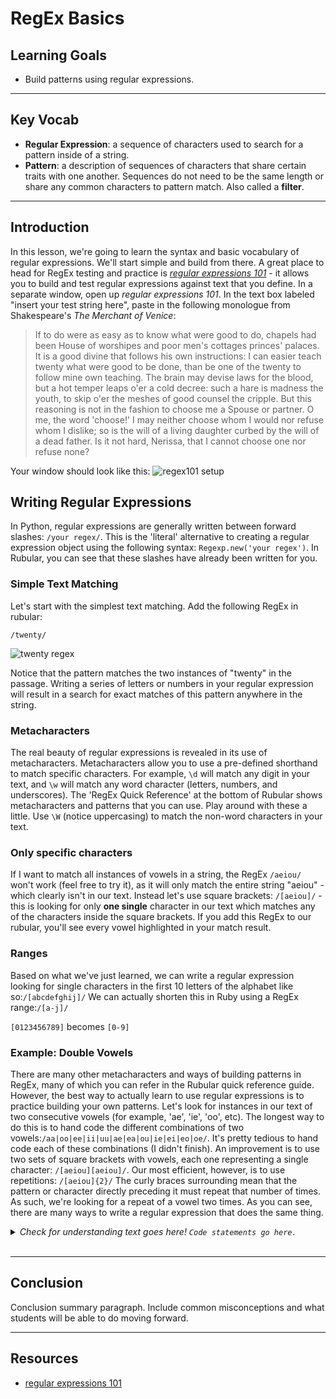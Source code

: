 # RegEx Basics

## Learning Goals

- Build patterns using regular expressions.

***

## Key Vocab

- **Regular Expression**: a sequence of characters used to search for a pattern
inside of a string.
- **Pattern**: a description of sequences of characters that share certain
traits with one another. Sequences do not need to be the same length or share
any common characters to pattern match. Also called a **filter**.

***

## Introduction

In this lesson, we're going to learn the syntax and basic vocabulary of regular
expressions. We'll start simple and build from there. A great place to head for
RegEx testing and practice is _[regular expressions 101][regex101]_ - it allows
you to build and test regular expressions against text that you define. In a
separate window, open up _regular expressions 101_. In the text box labeled
"insert your test string here", paste in the following monologue from
Shakespeare's _The Merchant of Venice_:

> If to do were as easy as to know what were good to do, chapels had been House
> of worshipes and poor men's cottages princes' palaces. It is a good divine
> that follows his own instructions: I can easier teach twenty what were good
> to be done, than be one of the twenty to follow mine own teaching. The brain
> may devise laws for the blood, but a hot temper leaps o'er a cold decree:
> such a hare is madness the youth, to skip o'er the meshes of good counsel the
> cripple. But this reasoning is not in the fashion to choose me a Spouse or
> partner. O me, the word 'choose!' I may neither choose whom I would nor
> refuse whom I dislike; so is the will of a living daughter curbed by the will
> of a dead father. Is it not hard, Nerissa, that I cannot choose one nor
> refuse none?

Your window should look like this: ![regex101 setup](https://curriculum-content.s3.amazonaws.com/python/regex101_setup.png)

## Writing Regular Expressions

In Python, regular expressions are generally written between forward slashes:
`/your regex/`. This is the 'literal' alternative to creating a regular
expression object using the following syntax: `Regexp.new('your regex')`. In
Rubular, you can see that these slashes have already been written for you.

### Simple Text Matching

Let's start with the simplest text matching. Add the following RegEx in rubular:

```
/twenty/
```

![twenty regex](https://curriculum-content.s3.amazonaws.com/web-development/Regex/twenty.png)

Notice that the pattern matches the two instances of "twenty" in the passage. Writing a series of letters or numbers in your regular expression will result in a search for exact matches of this pattern anywhere in the string.

### Metacharacters

The real beauty of regular expressions is revealed in its use of metacharacters. Metacharacters allow you to use a pre-defined shorthand to match specific characters. For example, `\d` will match any digit in your text, and `\w` will match any word character (letters, numbers, and underscores). The 'RegEx Quick Reference' at the bottom of Rubular shows metacharacters and patterns that you can use. Play around with these a little. Use `\W` (notice uppercasing) to match the non-word characters in your text.

### Only specific characters

If I want to match all instances of vowels in a string, the RegEx `/aeiou/` won't work (feel free to try it), as it will only match the entire string "aeiou" - which clearly isn't in our text. Instead let's use square brackets: `/[aeiou]/` - this is looking for only **one single** character in our text which matches any of the characters inside the square brackets. If you add this RegEx to our rubular, you'll see every vowel highlighted in your match result.

### Ranges

Based on what we've just learned, we can write a regular expression looking for single characters in the first 10 letters of the alphabet like so:`/[abcdefghij]/`
We can actually shorten this in Ruby using a RegEx range:`/[a-j]/`

`[0123456789]` becomes `[0-9]`

### Example: Double Vowels

There are many other metacharacters and ways of building patterns in RegEx, many of which you can refer in the Rubular quick reference guide. However, the best way to actually learn to use regular expressions is to practice building your own patterns. Let's look for instances in our text of two consecutive vowels (for example, 'ae', 'ie', 'oo', etc). The longest way to do this is to hand code the different combinations of two vowels:`/aa|oo|ee|ii|uu|ae|ea|ou|ie|ei|eo|oe/`. It's pretty tedious to hand code each of these combinations (I didn't finish). An improvement is to use two sets of square brackets with vowels, each one representing a single character: `/[aeiou][aeiou]/`. Our most efficient, however, is to use repetitions: `/[aeiou]{2}/` The curly braces surrounding mean that the pattern or character directly preceding it must repeat that number of times. As such, we're looking for a repeat of a vowel two times. As you can see, there are many ways to write a regular expression that does the same thing.

<details>
  <summary>
    <em>Check for understanding text goes here! <code>Code statements go here.</code></em>
  </summary>

  <h3>Answer.</h3>
  <p>Elaboration on answer.</p>
</details>
<br/>

***

## Conclusion

Conclusion summary paragraph. Include common misconceptions and what students
will be able to do moving forward.

***

## Resources

- [regular expressions 101][regex101]

[regex101]: https://regex101.com/
